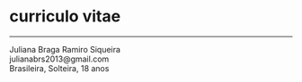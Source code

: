 <html>
 	<head>
	</head>
	 <body>
		<h1>curriculo vitae</h1>
		<hr>
		Juliana Braga Ramiro Siqueira<br>
		julianabrs2013@gmail.com<br>
		Brasileira, Solteira, 18 anos<br>
	</body>
</html>
